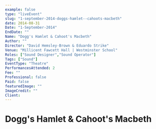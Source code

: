 ```yaml
---
example: false
type: "liveEvent"
slug: "1-september-2014-doggs-hamlet--cahoots-macbeth"
date: 2014-08-31
Date: "1-September-2014"
EndDate: ""
Name: "Dogg's Hamlet & Cahoot's Macbeth"
Author: ""
Director: "David Hemsley-Brown & Eduardo Strike"
Venue: "Millicent Fawcett Hall | Westminster School"
Roles: ["Sound Designer","Sound Operator"]
Tags: ["Sound"]
EventType: "Theatre"
PerformancesAttended: 2
Fee: ""
Professional: false
Paid: false
featuredImage: ""
ImageCredit: ""
Client: 
---
```


# Dogg's Hamlet & Cahoot's Macbeth